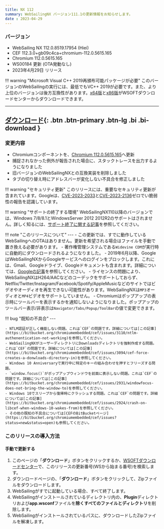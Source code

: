 ```yaml
---
title: NX 112
summary: WebSailingNX バージョン111.1の更新情報をお知らせします。
date : 2023-04-29
---
```

### バージョン

* WebSailing NX  112.0.8519.17954 (Hiei)
* CEF 112.3.0+gb09c4ca+chromium-112.0.5615.165
* Chromium 112.0.5615.165
* WS00184 更新 (OTA発動なし)
* 2023年4月29日 リリース

!!! warning "Microsoft Visual C++ 2019再頒布可能パッケージが必要"
    このバージョンのWebSailingの実行には、最低でもVC++ 2019が必要です。また、より上位のバージョンは後方互換性があります。[x64版](https://download.wsoft.ws/WS00098)と[x86版](https://download.wsoft.ws/WS00099)がWSOFTダウンロードセンターからダウンロードできます。

---
[ ダウンロード](https://download.wsoft.ws/WS00184){: .btn .btn-primary .btn-lg .bi .bi-download }
---

### 変更内容

* Chromiumコンポーネントを、[Chromium 112.0.5615.165](https://chromereleases.googleblog.com/2023/04/stable-channel-update-for-desktop_18.html)へ更新
* 捕捉されなかった例外が報告された場合に、スタックトレースを出力するようになりました
* 旧バージョンのWebSailingNXとの互換実装を削除しました
* タブの切り替え時にアドレスバーが変化しない不具合を修正しました

!!! warning "セキュリティ更新"
    このリリースには、重要なセキュリティ更新が含まれています。Googleは、[CVE-2023-2033](https://github.com/advisories/GHSA-5gxv-52gp-vmhp)と[CVE-2023-2136](https://github.com/advisories/GHSA-63j8-q3xx-g3c2)ゼロでい脆弱性の報告を認識しています。

!!! warning "サポートの終了する環境"
    WebSailingNX110以降のバージョンでは、Windows 7/8/8.1とWindowsServer 2012 2012R2のサポートはされません。詳しく知るには、[サポート終了に関する記事](../tutorial/sunsetting-support-for-windows-7-8-8-1-and-windows-server-2012-and-2012-r2-in-early-2023.md)を参照してください。

!!! note "このリリースについて"
    ---
    - この更新では、すでに動作しているWebSailingへのOTAはありません。更新を希望される場合はファイルを手動で置き換える必要があります。
    - 著作権管理システムである`Widevine CDM`が実行時に自動的にダウンロードされるようになりました。
    - 2019年6月以降、GoogleはWebSailingNXからGoogleサービスへのログインをブロックします。これには、Gmail、Googleドライブ、Googleドキュメントも含まれます。詳細については、[Googleの記事](https://security.googleblog.com/2019/04/better-protection-against-man-in-middle.html?m=1)を参照してください。
    - ライセンスの問題により、WebSailingNXはH264/AACなどのコーデックをサポートしておらず、Netflix/Twitter/Instagram/Facebook/Spotify/AppleMusicなどのサイトではビデオやオーディオを再生できない可能性があります。WebSailingNXは`MP3`オーディオと`MP4`ビデオをサポートしていません。
    - Chromiumはポップアップの表示時にツールバーを表示するかを通知しないようになりました。ポップアップのツールバー表示/非表示は`Navigator/Tabs/Popup/ToolBar`の値で変更できます。

!!! bug "既知の不具合"
    ---
    
    - NTLM認証が正しく機能しない問題。これは`CEF`の問題です。詳細については[この記事](https://bitbucket.org/chromiumembedded/cef/issues/3110/ntlm-authenentication-not-working)を参照してください。
    - WebSailingNXがユーザーディレクトリにDownloadsディレクトリを強制作成する問題。これは`CEF`の問題です。詳細については[この記事](https://bitbucket.org/chromiumembedded/cef/issues/3094/cef-force-creates-a-donwloads-directory-in)を参照してください。
    - Windows 10 Anniversaryで実行中に特定のキーの組み合わせを押すとフリーズする問題。
    - `window.focus()`がポップアップウィンドウを前面に表示しない問題。これは`CEF`の問題です。詳細については[この記事](https://bitbucket.org/chromiumembedded/cef/issues/2931/windowfocus-does-not-bring-the-window-to)を参照してください。
    - Windows 10でスリープから復帰時にクラッシュする問題。これは`CEF`の問題です。詳細については[この記事](https://bitbucket.org/chromiumembedded/cef/issues/2924/crash-on-libcef-when-windows-10-wakes-from)を参照してください。
    - その他の既知の不具合については[CEFのBitBucketページ](https://bitbucket.org/chromiumembedded/cef/issues?status=new&status=open)も参照してください。

### このリリースの導入方法
#### 手動で更新する
1. このページの「**ダウンロード**」ボタンをクリックするか、[WSOFTダウンロードセンター](https://download.wsoft.ws/)で、このリリースの更新番号(WSから始まる番号)を検索します。
2. ダウンロードページの、「**ダウンロード**」ボタンをクリックして、Zipファイルをダウンロードします。
3. WebSailingがすでに起動している場合、すべて終了します。
4. WebSailingがインストールされているディレクトリ内の、**Plugin**ディレクトリおよび**app.wsconf**ファイルを**除くすべてのファイルとディレクトリ**を削除します。
5. WebSailingがインストールされているパスに、ダウンロードしたZipファイルを解凍します。